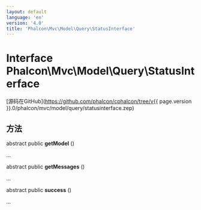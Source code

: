 ```yaml
---
layout: default
language: 'en'
version: '4.0'
title: 'Phalcon\Mvc\Model\Query\StatusInterface'
---
```


# Interface **Phalcon\Mvc\Model\Query\StatusInterface**

[源码在GitHub](https://github.com/phalcon/cphalcon/tree/v{{ page.version }}.0/phalcon/mvc/model/query/statusinterface.zep)

## 方法

abstract public **getModel** ()

...

abstract public **getMessages** ()

...

abstract public **success** ()

...